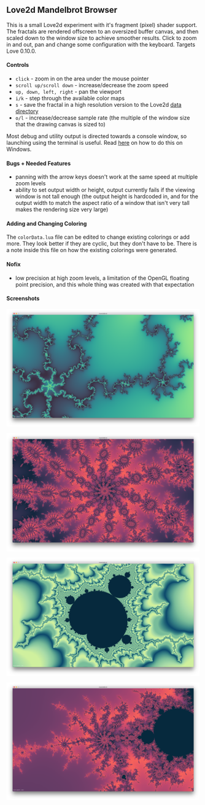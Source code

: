 ## Love2d Mandelbrot Browser

This is a small Love2d experiment with it's fragment (pixel) shader support. The fractals are rendered offscreen to an oversized buffer canvas, and then scaled down to the window size to achieve smoother results. Click to zoom in and out, pan and change some configuration with the keyboard. Targets Love 0.10.0.

#### Controls
* `click` - zoom in on the area under the mouse pointer
* `scroll up/scroll down` - increase/decrease the zoom speed
* `up, down, left, right` - pan the viewport
* `i/k` - step through the available color maps
* `s` - save the fractal in a high resolution version to the Love2d [data directory](https://love2d.org/wiki/love.filesystem)
* `o/l` - increase/decrease sample rate (the multiple of the window size that the drawing canvas is sized to)

Most debug and utility output is directed towards a console window, so launching using the terminal is useful. Read [here](https://love2d.org/wiki/Debug) on how to do this on Windows.


#### Bugs + Needed Features
* panning with the arrow keys doesn't work at the same speed at multiple zoom levels
* ability to set output width or height, output currently fails if the viewing window is not tall enough (the output height is hardcoded in, and for the output width to match the aspect ratio of a window that isn't very tall makes the rendering size very large)

#### Adding and Changing Coloring

The `colorData.lua` file can be edited to change existing colorings or add more. They look better if they are cyclic, but they don't have to be. There is a note inside this file on how the existing colorings were generated.


#### Nofix
* low precision at high zoom levels, a limitation of the OpenGL floating point precision, and this whole thing was created with that expectation

#### Screenshots

![image](https://raw.githubusercontent.com/mattegan/Love-Mandelbrot/master/screenshots/1.png)

![image](https://raw.githubusercontent.com/mattegan/Love-Mandelbrot/master/screenshots/2.png)

![image](https://raw.githubusercontent.com/mattegan/Love-Mandelbrot/master/screenshots/3.png)

![image](https://raw.githubusercontent.com/mattegan/Love-Mandelbrot/master/screenshots/4.png)
